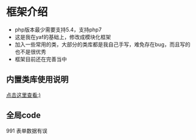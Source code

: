# 框架介绍
- php版本最少需要支持5.4，支持php7
- 这是我在yaf的基础上，修改成模块化框架
- 加入一些常用的类，大部分的类库都是我自己手写，难免存在bug，而且写的也不是很优秀
- 框架目前还在完善当中

## 内置类库使用说明
   [点击这里查看:)](https://github.com/enychen/yaf-framework/tree/master/doc)
   
## 全局code


991 表单数据有误